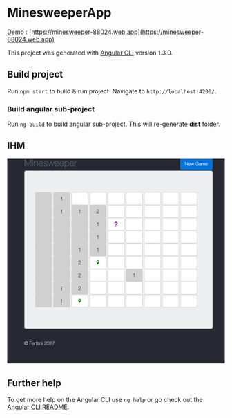 # MinesweeperApp

Demo : [https://minesweeper-88024.web.app](https://minesweeper-88024.web.app)

This project was generated with [Angular CLI](https://github.com/angular/angular-cli) version 1.3.0.

## Build project

Run `npm start` to build & run project. Navigate to `http://localhost:4200/`.

### Build angular sub-project

Run `ng build` to build angular sub-project. This will re-generate **dist** folder.

## IHM

![](./Demineur.png)

## Further help

To get more help on the Angular CLI use `ng help` or go check out the [Angular CLI README](https://github.com/angular/angular-cli/blob/master/README.md).